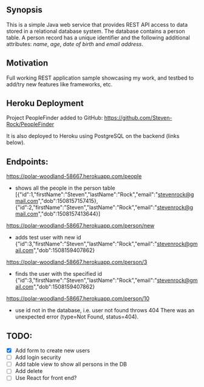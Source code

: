 ## Synopsis

This is a simple Java web service that provides REST API access to data stored in a relational database system. The database contains a person table. A person record has a unique identifier and the following additional attributes: *name*, *age*, *date of birth* and *email address*.

## Motivation

Full working REST application sample showcasing my work, and testbed to add/try new features like frameworks, etc.

## Heroku Deployment

Project PeopleFinder added to GitHub:
https://github.com/Steven-Rock/PeopleFinder

It is also deployed to Heroku using PostgreSQL on the backend (links below).

## Endpoints:

https://polar-woodland-58667.herokuapp.com/people
- shows all the people in the person table
[{"id":1,"firstName":"Steven","lastName":"Rock","email":"stevenrock@gmail.com","dob":1508157157415},
{"id":2,"firstName":"Steven","lastName":"Rock","email":"stevenrock@gmail.com","dob":1508157413644}]

https://polar-woodland-58667.herokuapp.com/person/new
- adds test user with new id
{"id":3,"firstName":"Steven","lastName":"Rock","email":"stevenrock@gmail.com","dob":1508159407862}

https://polar-woodland-58667.herokuapp.com/person/3
- finds the user with the specified id
{"id":3,"firstName":"Steven","lastName":"Rock","email":"stevenrock@gmail.com","dob":1508159407862}

https://polar-woodland-58667.herokuapp.com/person/10
- use id not in the database, i.e. user not found throws 404
There was an unexpected error (type=Not Found, status=404).

## TODO:

- [x] Add form to create new users
- [ ] Add login security
- [ ] Add table view to show all persons in the DB
- [ ] Add delete
- [ ] Use React for front end?
